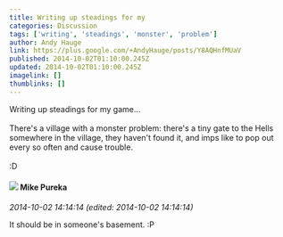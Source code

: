 ```yaml
---
title: Writing up steadings for my
categories: Discussion
tags: ['writing', 'steadings', 'monster', 'problem']
author: Andy Hauge
link: https://plus.google.com/+AndyHauge/posts/Y8AQHnfMUaV
published: 2014-10-02T01:10:00.245Z
updated: 2014-10-02T01:10:00.245Z
imagelink: []
thumblinks: []
---
```


Writing up steadings for my game...<br /><br />There&#39;s a village with a monster problem: there&#39;s a tiny gate to the Hells somewhere in the village, they haven&#39;t found it, and imps like to pop out every so often and cause trouble.<br /><br />:D
<div id='comment z121gjkqqs2qgz2hu04cdjlwupv3tbkznuw0k'>
  <h4><img src='{{site.baseurl}}//images/avatars/106707833102836285495_photo.jpg'> Mike Pureka</h4>
      <p><cite>2014-10-02 14:14:14 (edited: 2014-10-02 14:14:14)</cite></p>
        <p>It should be in someone&#39;s basement. :P</p>
</div>
        